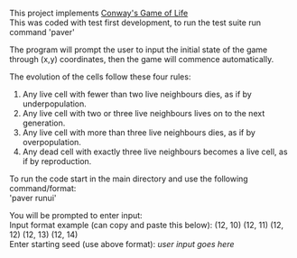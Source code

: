 This project implements [Conway's Game of Life](https://en.wikipedia.org/wiki/Conway%27s_Game_of_Life)  
This was coded with test first development, to run the test suite run command 'paver'

The program will prompt the user to input the initial state of the game through (x,y) coordinates, then the game will commence automatically.   
  
The evolution of the cells follow these four rules:  
  1) Any live cell with fewer than two live neighbours dies, as if by underpopulation.  
  2) Any live cell with two or three live neighbours lives on to the next generation.  
  3) Any live cell with more than three live neighbours dies, as if by overpopulation.  
  4) Any dead cell with exactly three live neighbours becomes a live cell, as if by reproduction.  

To run the code start in the main directory and use the following command/format:  
'paver runui'  
  
You will be prompted to enter input:  
Input format example (can copy and paste this below): (12, 10) (12, 11) (12, 12) (12, 13) (12, 14)  
Enter starting seed (use above format): *user input goes here*
